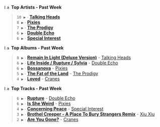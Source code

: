 <!--START_LASTFM_ARTISTS:{"period": "7day", "rows": 5}-->
<a href="https://last.fm" target="_blank"><img src="https://user-images.githubusercontent.com/17434202/215290617-e793598d-d7c9-428f-9975-156db1ba89cc.svg" alt="Last.fm Logo" width="18" height="13"/></a> **Top Artists - Past Week**

> `10 ▶️` ∙ **[Talking Heads](https://www.last.fm/music/Talking+Heads)**<br/>
> `8 ▶️` ∙ **[Pixies](https://www.last.fm/music/Pixies)**<br/>
> `7 ▶️` ∙ **[The Prodigy](https://www.last.fm/music/The+Prodigy)**<br/>
> `6 ▶️` ∙ **[Double Echo](https://www.last.fm/music/Double+Echo)**<br/>
> `6 ▶️` ∙ **[Special Interest](https://www.last.fm/music/Special+Interest)**<br/>
<!--END_LASTFM_ARTISTS-->

<!--START_LASTFM_ALBUMS:{"period": "7day", "rows": 5}-->
<a href="https://last.fm" target="_blank"><img src="https://user-images.githubusercontent.com/17434202/215290617-e793598d-d7c9-428f-9975-156db1ba89cc.svg" alt="Last.fm Logo" width="18" height="13"/></a> **Top Albums - Past Week**

> `8 ▶️` ∙ **[Remain In Light (Deluxe Version)](https://www.last.fm/music/Talking+Heads/Remain+In+Light+(Deluxe+Version))** - [Talking Heads](https://www.last.fm/music/Talking+Heads)<br/>
> `6 ▶️` ∙ **[Life Inside / Rupture / Sylvia](https://www.last.fm/music/Double+Echo/Life+Inside+%2F+Rupture+%2F+Sylvia)** - [Double Echo](https://www.last.fm/music/Double+Echo)<br/>
> `6 ▶️` ∙ **[Bossanova](https://www.last.fm/music/Pixies/Bossanova)** - [Pixies](https://www.last.fm/music/Pixies)<br/>
> `5 ▶️` ∙ **[The Fat of the Land](https://www.last.fm/music/The+Prodigy/The+Fat+of+the+Land)** - [The Prodigy](https://www.last.fm/music/The+Prodigy)<br/>
> `4 ▶️` ∙ **[Loved](https://www.last.fm/music/Cranes/Loved)** - [Cranes](https://www.last.fm/music/Cranes)<br/>
<!--END_LASTFM_ALBUMS-->

<!--START_LASTFM_TRACKS:{"period": "7day", "rows": 5}-->
<a href="https://last.fm" target="_blank"><img src="https://user-images.githubusercontent.com/17434202/215290617-e793598d-d7c9-428f-9975-156db1ba89cc.svg" alt="Last.fm Logo" width="18" height="13"/></a> **Top Tracks - Past Week**

> `6 ▶️` ∙ **[Rupture](https://www.last.fm/music/Double+Echo/_/Rupture)** - [Double Echo](https://www.last.fm/music/Double+Echo)<br/>
> `6 ▶️` ∙ **[Is She Weird](https://www.last.fm/music/Pixies/_/Is+She+Weird)** - [Pixies](https://www.last.fm/music/Pixies)<br/>
> `4 ▶️` ∙ **[Concerning Peace](https://www.last.fm/music/Special+Interest/_/Concerning+Peace)** - [Special Interest](https://www.last.fm/music/Special+Interest)<br/>
> `3 ▶️` ∙ **[Brothel Creeper - A Place To Bury Strangers Remix](https://www.last.fm/music/Xiu+Xiu/_/Brothel+Creeper+-+A+Place+To+Bury+Strangers+Remix)** - [Xiu Xiu](https://www.last.fm/music/Xiu+Xiu)<br/>
> `2 ▶️` ∙ **[Are You Gone?](https://www.last.fm/music/Cranes/_/Are+You+Gone%3F)** - [Cranes](https://www.last.fm/music/Cranes)<br/>
<!--END_LASTFM_TRACKS-->